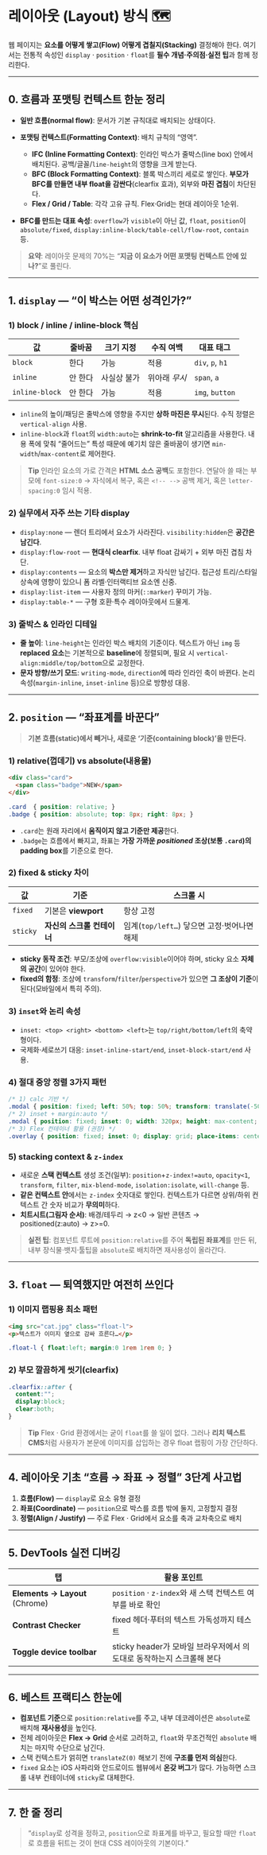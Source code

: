 # 레이아웃 (Layout) 방식 🗺️  

웹 페이지는 **요소를 어떻게 쌓고(Flow) 어떻게 겹칠지(Stacking)** 결정해야 한다. 여기서는 전통적 속성인 `display` · `position` · `float`를 **필수 개념·주의점·실전 팁**과 함께 정리한다.  

---

## 0. 흐름과 포맷팅 컨텍스트 한눈 정리

* **일반 흐름(normal flow)**: 문서가 기본 규칙대로 배치되는 상태이다.
* **포맷팅 컨텍스트(Formatting Context)**: 배치 규칙의 “영역”.

  * **IFC (Inline Formatting Context)**: 인라인 박스가 줄박스(line box) 안에서 배치된다. 공백/글꼴/`line-height`의 영향을 크게 받는다.
  * **BFC (Block Formatting Context)**: 블록 박스끼리 세로로 쌓인다. **부모가 BFC를 만들면 내부 float을 감싼다**(clearfix 효과), 외부와 **마진 겹침**이 차단된다.
  * **Flex / Grid / Table**: 각각 고유 규칙. Flex·Grid는 현대 레이아웃 1순위.
* **BFC를 만드는 대표 속성**: `overflow`가 `visible`이 아닌 값, `float`, `position`이 `absolute/fixed`, `display:inline-block/table-cell/flow-root`, `contain` 등.

> **요약**: 레이아웃 문제의 70%는 “**지금 이 요소가 어떤 포맷팅 컨텍스트 안에 있나?**”로 풀린다.

---

## 1. `display` — “이 박스는 어떤 성격인가?”

### 1) block / inline / inline‑block 핵심

| 값              | 줄바꿈  | 크기 지정  | 수직 여백    | 대표 태그            |
| -------------- | ---- | ------ | -------- | ---------------- |
| `block`        | 한다   | 가능     | 적용       | `div`, `p`, `h1` |
| `inline`       | 안 한다 | 사실상 불가 | 위아래 *무시* | `span`, `a`      |
| `inline‑block` | 안 한다 | 가능     | 적용       | `img`, `button`  |

* `inline`의 높이/패딩은 줄박스에 영향을 주지만 **상하 마진은 무시**된다. 수직 정렬은 `vertical-align` 사용.
* `inline-block`과 `float`의 `width:auto`는 **shrink-to-fit** 알고리즘을 사용한다. 내용 폭에 맞춰 “줄어드는” 특성 때문에 예기치 않은 줄바꿈이 생기면 `min-width`/`max-content`로 제어한다.

> **Tip** 인라인 요소의 가로 간격은 **HTML 소스 공백**도 포함한다. 연달아 쓸 때는 부모에 `font-size:0` → 자식에서 복구, 혹은 `<!-- -->` 공백 제거, 혹은 `letter-spacing:0` 임시 적용.

### 2) 실무에서 자주 쓰는 기타 display

* `display:none` — 렌더 트리에서 요소가 사라진다. `visibility:hidden`은 **공간은 남긴다**.
* `display:flow-root` — **현대식 clearfix**. 내부 float 감싸기 + 외부 마진 겹침 차단.
* `display:contents` — 요소의 **박스만 제거**하고 자식만 남긴다. 접근성 트리/스타일 상속에 영향이 있으니 폼 라벨·인터랙티브 요소엔 신중.
* `display:list-item` — 사용자 정의 마커(`::marker`) 꾸미기 가능.
* `display:table-*` — 구형 호환·특수 레이아웃에서 드물게.

### 3) 줄박스 & 인라인 디테일

* **줄 높이**: `line-height`는 인라인 박스 배치의 기준이다. 텍스트가 아닌 `img` 등 **replaced 요소**는 기본적으로 **baseline**에 정렬되며, 필요 시 `vertical-align:middle/top/bottom`으로 교정한다.
* **문자 방향/쓰기 모드**: `writing-mode`, `direction`에 따라 인라인 축이 바뀐다. 논리 속성(`margin-inline`, `inset-inline` 등)으로 방향성 대응.

---

## 2. `position` — “좌표계를 바꾼다”

> **기본 흐름(static)에서 빼거나, 새로운 ‘기준(containing block)’을 만든다.**

### 1) relative(껍데기) vs absolute(내용물)

```html
<div class="card">
  <span class="badge">NEW</span>
</div>
```

```css
.card  { position: relative; }
.badge { position: absolute; top: 8px; right: 8px; }
```

* `.card`는 원래 자리에서 **움직이지 않고 기준만 제공**한다.
* `.badge`는 흐름에서 빠지고, 좌표는 **가장 가까운 *positioned* 조상(보통 `.card`)의 padding box**를 기준으로 한다.

### 2) fixed & sticky 차이

| 값        | 기준               | 스크롤 시                          |
| -------- | ---------------- | ------------------------------ |
| `fixed`  | 기본은 **viewport** | 항상 고정                          |
| `sticky` | **자신의 스크롤 컨테이너** | 임계(`top/left…`) 닿으면 고정·벗어나면 해제 |

* **sticky 동작 조건**: 부모/조상에 `overflow:visible`이어야 하며, sticky 요소 **자체의 공간**이 있어야 한다.
* **fixed의 함정**: 조상에 `transform`/`filter`/`perspective`가 있으면 **그 조상이 기준**이 된다(모바일에서 특히 주의).

### 3) `inset`와 논리 속성

* `inset: <top> <right> <bottom> <left>`는 `top/right/bottom/left`의 축약형이다.
* 국제화·세로쓰기 대응: `inset-inline-start/end`, `inset-block-start/end` 사용.

### 4) 절대 중앙 정렬 3가지 패턴

```css
/* 1) calc 기반 */
.modal { position: fixed; left: 50%; top: 50%; transform: translate(-50%, -50%); }
/* 2) inset + margin:auto */
.modal { position: fixed; inset: 0; width: 320px; height: max-content; margin: auto; }
/* 3) Flex 컨테이너 활용 (권장) */
.overlay { position: fixed; inset: 0; display: grid; place-items: center; }
```

### 5) stacking context & `z-index`

* 새로운 **스택 컨텍스트** 생성 조건(일부): `position`+`z-index!=auto`, `opacity<1`, `transform`, `filter`, `mix-blend-mode`, `isolation:isolate`, `will-change` 등.
* **같은 컨텍스트 안**에서는 `z-index` 숫자대로 쌓인다. 컨텍스트가 다르면 상위/하위 컨텍스트 간 숫자 비교가 **무의미**하다.
* **치트시트(그림자 순서)**: 배경/테두리 → z<0 → 일반 콘텐츠 → positioned(z\:auto) → z>=0.

> **실전 팁**: 컴포넌트 루트에 `position:relative`를 주어 **독립된 좌표계**를 만든 뒤, 내부 장식물·뱃지·툴팁을 `absolute`로 배치하면 재사용성이 올라간다.

---

## 3. `float` — 퇴역했지만 여전히 쓰인다

### 1) 이미지 랩핑용 최소 패턴

```html
<img src="cat.jpg" class="float-l">
<p>텍스트가 이미지 옆으로 감싸 흐른다…</p>
```

```css
.float-l { float:left; margin:0 1rem 1rem 0; }
```

### 2) 부모 깔끔하게 씻기(clearfix)

```css
.clearfix::after {
  content:"";
  display:block;
  clear:both;
}
```

> **Tip** Flex · Grid 환경에서는 굳이 `float`를 쓸 일이 없다. 그러나 **리치 텍스트 CMS**처럼 사용자가 본문에 이미지를 삽입하는 경우 float 랩핑이 가장 간단하다.

---

## 4. 레이아웃 기초 “흐름 → 좌표 → 정렬” 3단계 사고법

1. **흐름(Flow)** — `display`로 요소 유형 결정  
2. **좌표(Coordinate)** — `position`으로 박스를 흐름 밖에 둘지, 고정할지 결정  
3. **정렬(Align / Justify)** — 주로 Flex · Grid에서 요소를 축과 교차축으로 배치  

---

## 5. DevTools 실전 디버깅

| 탭 | 활용 포인트 |
| --- | ---------- |
| **Elements → Layout** (Chrome) | `position` · `z-index`와 새 스택 컨텍스트 여부를 바로 확인 |
| **Contrast Checker** | fixed 헤더·푸터의 텍스트 가독성까지 테스트 |
| **Toggle device toolbar** | sticky header가 모바일 브라우저에서 의도대로 동작하는지 스크롤해 본다 |

---

## 6. 베스트 프랙티스 한눈에

* **컴포넌트 기준**으로 `position:relative`를 주고, 내부 데코레이션은 `absolute`로 배치해 **재사용성**을 높인다.  
* 전체 레이아웃은 **Flex → Grid** 순서로 고려하고, `float`와 무조건적인 `absolute` 배치는 마지막 수단으로 남긴다.  
* 스택 컨텍스트가 얽히면 `translateZ(0)` 해보기 전에 **구조를 먼저 의심**한다.  
* `fixed` 요소는 iOS 사파리와 안드로이드 웹뷰에서 **온갖 버그**가 많다. 가능하면 스크롤 내부 컨테이너에 `sticky`로 대체한다.  

---

## 7. 한 줄 정리

> “`display`로 성격을 정하고, `position`으로 좌표계를 바꾸고, 필요할 때만 `float`로 흐름을 뒤트는 것이 현대 CSS 레이아웃의 기본이다.”


